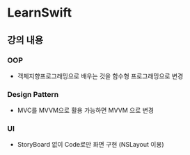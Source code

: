 # LearnSwift

## 강의 내용
### OOP
- 객체지향프로그래밍으로 배우는 것을 함수형 프로그래밍으로 변경

### Design Pattern
- MVC를 MVVM으로 활용 가능하면 MVVM 으로 변경

### UI
- StoryBoard 없이 Code로만 화면 구현 (NSLayout 이용)
